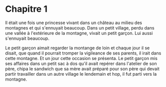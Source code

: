# Chapitre 1

Il était une fois une princesse vivant dans un château au milieu des montagnes et qui s'ennuyait beaucoup. Dans un petit village, perdu dans une vallée à l'extérieure de la montagne, vivait un petit garçon. Lui aussi s'ennuyait beaucoup.

Le petit garçon aimait regarder la montange de loin et chaque jour il se disait, que quand il pourrait tromper la vigileance de ses parents, il irait dans cette montagne. Et un jour cette occasion se présenta. Le petit garçon mis ses affaires dans un petit sac à dos qu'il avait repérer dans l'atelier de son père, chipa le sandwich que sa mère avait préparé pour son père qui devait partir travailler dans un autre village le lendemain et hop, il fut parti vers la montagne.

